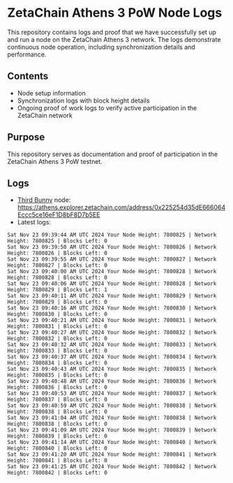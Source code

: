 # ZetaChain Athens 3 PoW Node Logs
This repository contains logs and proof that we have successfully set up and run a node on the ZetaChain Athens 3 network. The logs demonstrate continuous node operation, including synchronization details and performance.

## Contents
- Node setup information
- Synchronization logs with block height details
- Ongoing proof of work logs to verify active participation in the ZetaChain network

## Purpose
This repository serves as documentation and proof of participation in the ZetaChain Athens 3 PoW testnet.

## Logs

- [Third Bunny](https://thirdbunny.xyz/) node: https://athens.explorer.zetachain.com/address/0x225254d35dE666064Eccc5ce16eF1D8bF8D7b5EE
- Latest logs:
```
Sat Nov 23 09:39:44 AM UTC 2024 Your Node Height: 7800825 | Network Height: 7800825 | Blocks Left: 0
Sat Nov 23 09:39:50 AM UTC 2024 Your Node Height: 7800826 | Network Height: 7800826 | Blocks Left: 0
Sat Nov 23 09:39:55 AM UTC 2024 Your Node Height: 7800827 | Network Height: 7800827 | Blocks Left: 0
Sat Nov 23 09:40:00 AM UTC 2024 Your Node Height: 7800828 | Network Height: 7800828 | Blocks Left: 0
Sat Nov 23 09:40:06 AM UTC 2024 Your Node Height: 7800828 | Network Height: 7800829 | Blocks Left: 1
Sat Nov 23 09:40:11 AM UTC 2024 Your Node Height: 7800829 | Network Height: 7800829 | Blocks Left: 0
Sat Nov 23 09:40:16 AM UTC 2024 Your Node Height: 7800830 | Network Height: 7800830 | Blocks Left: 0
Sat Nov 23 09:40:21 AM UTC 2024 Your Node Height: 7800831 | Network Height: 7800831 | Blocks Left: 0
Sat Nov 23 09:40:27 AM UTC 2024 Your Node Height: 7800832 | Network Height: 7800832 | Blocks Left: 0
Sat Nov 23 09:40:32 AM UTC 2024 Your Node Height: 7800833 | Network Height: 7800833 | Blocks Left: 0
Sat Nov 23 09:40:37 AM UTC 2024 Your Node Height: 7800834 | Network Height: 7800834 | Blocks Left: 0
Sat Nov 23 09:40:43 AM UTC 2024 Your Node Height: 7800835 | Network Height: 7800835 | Blocks Left: 0
Sat Nov 23 09:40:48 AM UTC 2024 Your Node Height: 7800836 | Network Height: 7800836 | Blocks Left: 0
Sat Nov 23 09:40:53 AM UTC 2024 Your Node Height: 7800837 | Network Height: 7800837 | Blocks Left: 0
Sat Nov 23 09:40:59 AM UTC 2024 Your Node Height: 7800838 | Network Height: 7800838 | Blocks Left: 0
Sat Nov 23 09:41:04 AM UTC 2024 Your Node Height: 7800838 | Network Height: 7800838 | Blocks Left: 0
Sat Nov 23 09:41:09 AM UTC 2024 Your Node Height: 7800839 | Network Height: 7800839 | Blocks Left: 0
Sat Nov 23 09:41:14 AM UTC 2024 Your Node Height: 7800840 | Network Height: 7800840 | Blocks Left: 0
Sat Nov 23 09:41:20 AM UTC 2024 Your Node Height: 7800841 | Network Height: 7800841 | Blocks Left: 0
Sat Nov 23 09:41:25 AM UTC 2024 Your Node Height: 7800842 | Network Height: 7800842 | Blocks Left: 0
```
